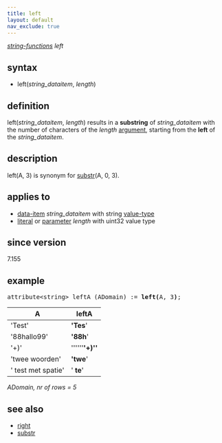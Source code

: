```yaml
---
title: left
layout: default
nav_exclude: true
---
```

*[string-functions](string-functions) left*

## syntax

- left(*string_dataitem*, *length*)

## definition

left(*string_dataitem*, *length*) results in a **substring** of *string_dataitem* with the number of characters of the *length* [argument](argument), starting from the **left** of the *string_dataitem*.

## description

left(A, 3) is synonym for [substr](substr)(A, 0, 3).

## applies to

- [data-item](data-item) *string_dataitem* with string [value-type](value-type)
- [literal](https://en.wikipedia.org/wiki/Literal_(computer_programming)) or [parameter](parameter) *length* with uint32 value type

## since version

7.155

## example

<pre>
attribute&lt;string&gt; leftA (ADomain) := <B>left(</B>A, 3<B>)</B>;
</pre>

| A                  |    **leftA**    |
|--------------------|-----------------|
| 'Test'             | **'Tes**'       |
| '88hallo99'        | **'88h**'       |
| '+)'               | ''''''**'+)''** |
| 'twee woorden'     | **'twe**'       |
| ' test met spatie' | ' **te**'       |

*ADomain, nr of rows = 5*

## see also

- [right](right)
- [substr](substr)